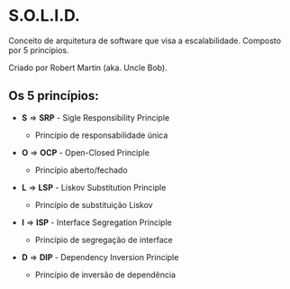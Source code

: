 # S.O.L.I.D.

Conceito de arquitetura de software que visa a escalabilidade.
Composto por 5 princípios.

Criado por Robert Martin (aka. Uncle Bob).

## Os 5 princípios:

- **S** => **SRP** - Sigle Responsibility Principle
  - Princípio de responsabilidade única

- **O** => **OCP** - Open-Closed Principle
  - Princípio aberto/fechado

- **L** => **LSP** - Liskov Substitution Principle
  - Princípio de substituição Liskov

- **I** => **ISP** - Interface Segregation Principle
  - Princípio de segregação de interface

- **D** => **DIP** - Dependency Inversion Principle
  - Princípio de inversão de dependência